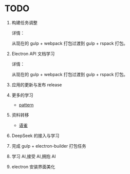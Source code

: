 # TODO

1. 构建任务调整

   详情：

   从现在的 gulp + webpack 打包过渡到 gulp + rspack 打包。

2. Electron API 文档学习

   详情：

   从现在的 gulp + webpack 打包过渡到 gulp + rspack 打包。

3. 应用的更新与发布 release

4. 更多的学习

   - [pattern](https://www.patterns.dev/)

5. 资料转移

   - [语雀](https://www.yuque.com/yanbin-rwuuc)

6. DeepSeek 的接入与学习

7. 完成 gulp + electron-builder 打包任务

8. 学习 AI,接受 AI,拥抱 AI

9. electron 安装界面美化
